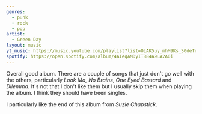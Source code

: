 ```yaml
---
genres:
  - punk
  - rock
  - pop
artist:
  - Green Day
layout: music
yt_music: https://music.youtube.com/playlist?list=OLAK5uy_mhM9Ks_S0deTeTD7UqpoHx1F-3YAuLQ-0
spotify: https://open.spotify.com/album/4AIeqAMDyIT884A9uA2A0i
---
```

Overall good album. There are a couple of songs that just don't go well with the others, particularly *Look Ma, No Brains*, *One Eyed Bastard* and *Dilemma*. It's not that I don't like them but I usually skip them when playing the album. I think they should have been singles.

I particularly like the end of this album from *Suzie Chapstick*.
